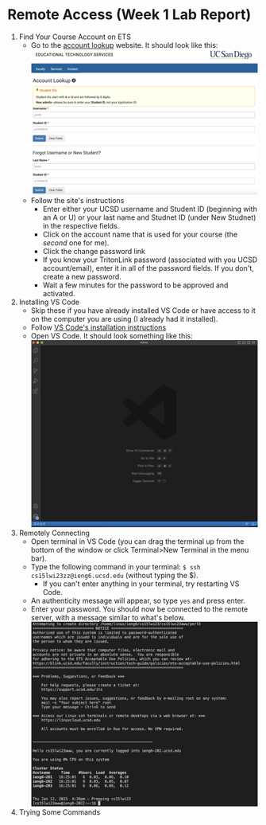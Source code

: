 # Remote Access (Week 1 Lab Report)

1. Find Your Course Account on ETS
    - Go to the [account lookup](https://sdacs.ucsd.edu/~icc/index.php) website. It should look like this:
    ![image](login.png)
    - Follow the site's instructions
      - Enter either your UCSD username and Student ID (beginning with an A or U) or your last name and Studnet ID (under New Studnet) in the respective fields.
      - Click on the account name that is used for your course (the *second* one for me).
      - Click the change password link
      - If you know your TritonLink password (associated with you UCSD account/email), enter it in all of the password fields. If you don't, create a new password.
      - Wait a few minutes for the password to be approved and activated.
2. Installing VS Code
    - Skip these if you have already installed VS Code or have access to it on the computer you are using (I already had it installed).
    - Follow [VS Code's installation instructions](https://code.visualstudio.com/)
    - Open VS Code. It should look something like this:
    ![image](VScode.png)
3. Remotely Connecting
    - Open terminal in VS Code (you can drag the terminal up from the bottom of the window or click Terminal>New Terminal in the menu bar).
    - Type the following command in your terminal: `$ ssh cs15lwi23zz@ieng6.ucsd.edu` (without typing the $).
      - If you can't enter anything in your terminal, try restarting VS Code.
    - An authenticity message will appear, so type `yes` and press enter.
    - Enter your password. You should now be connected to the remote server, with a message similar to what's below.
    ![image](successfullogin.png)
4. Trying Some Commands
